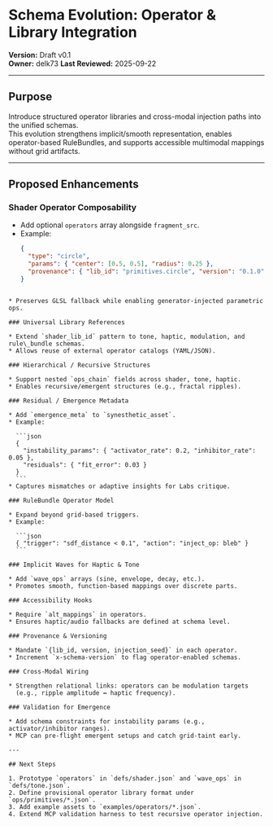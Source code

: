 # Schema Evolution: Operator & Library Integration

**Version:** Draft v0.1  
**Owner:** delk73
**Last Reviewed:** 2025-09-22  

---

## Purpose

Introduce structured operator libraries and cross-modal injection paths into the unified schemas.  
This evolution strengthens implicit/smooth representation, enables operator-based RuleBundles, and supports accessible multimodal mappings without grid artifacts.

---

## Proposed Enhancements

### Shader Operator Composability
- Add optional `operators` array alongside `fragment_src`.
- Example:
  ```json
  {
    "type": "circle",
    "params": { "center": [0.5, 0.5], "radius": 0.25 },
    "provenance": { "lib_id": "primitives.circle", "version": "0.1.0", "seed": 42 }
  }
````

* Preserves GLSL fallback while enabling generator-injected parametric ops.

### Universal Library References

* Extend `shader_lib_id` pattern to tone, haptic, modulation, and rule\_bundle schemas.
* Allows reuse of external operator catalogs (YAML/JSON).

### Hierarchical / Recursive Structures

* Support nested `ops_chain` fields across shader, tone, haptic.
* Enables recursive/emergent structures (e.g., fractal ripples).

### Residual / Emergence Metadata

* Add `emergence_meta` to `synesthetic_asset`.
* Example:

  ```json
  {
    "instability_params": { "activator_rate": 0.2, "inhibitor_rate": 0.05 },
    "residuals": { "fit_error": 0.03 }
  }
  ```
* Captures mismatches or adaptive insights for Labs critique.

### RuleBundle Operator Model

* Expand beyond grid-based triggers.
* Example:

  ```json
  { "trigger": "sdf_distance < 0.1", "action": "inject_op: bleb" }
  ```

### Implicit Waves for Haptic & Tone

* Add `wave_ops` arrays (sine, envelope, decay, etc.).
* Promotes smooth, function-based mappings over discrete parts.

### Accessibility Hooks

* Require `alt_mappings` in operators.
* Ensures haptic/audio fallbacks are defined at schema level.

### Provenance & Versioning

* Mandate `{lib_id, version, injection_seed}` in each operator.
* Increment `x-schema-version` to flag operator-enabled schemas.

### Cross-Modal Wiring

* Strengthen relational links: operators can be modulation targets
  (e.g., ripple amplitude ↔ haptic frequency).

### Validation for Emergence

* Add schema constraints for instability params (e.g., activator/inhibitor ranges).
* MCP can pre-flight emergent setups and catch grid-taint early.

---

## Next Steps

1. Prototype `operators` in `defs/shader.json` and `wave_ops` in `defs/tone.json`.
2. Define provisional operator library format under `ops/primitives/*.json`.
3. Add example assets to `examples/operators/*.json`.
4. Extend MCP validation harness to test recursive operator injection.
